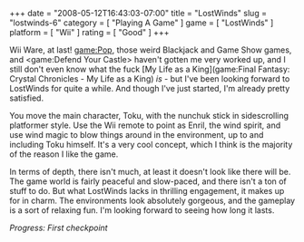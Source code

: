 +++
date = "2008-05-12T16:43:03-07:00"
title = "LostWinds"
slug = "lostwinds-6"
category = [ "Playing A Game" ]
game = [ "LostWinds" ]
platform = [ "Wii" ]
rating = [ "Good" ]
+++

Wii Ware, at last!  <game:Pop>, those weird Blackjack and Game Show games, and <game:Defend Your Castle> haven't gotten me very worked up, and I still don't even know what the fuck [My Life as a King](game:Final Fantasy: Crystal Chronicles - My Life as a King) <i>is</i> - but I've been looking forward to LostWinds for quite a while.  And though I've just started, I'm already pretty satisfied.

You move the main character, Toku, with the nunchuk stick in sidescrolling platformer style.  Use the Wii remote to point as Enril, the wind spirit, and use wind magic to blow things around in the environment, up to and including Toku himself.  It's a very cool concept, which I think is the majority of the reason I like the game.

In terms of depth, there isn't much, at least it doesn't look like there will be.  The game world is fairly peaceful and slow-paced, and there isn't a ton of stuff to do.  But what LostWinds lacks in thrilling engagement, it makes up for in charm.  The environments look absolutely gorgeous, and the gameplay is a sort of relaxing fun.  I'm looking forward to seeing how long it lasts.

<i>Progress: First checkpoint</i>